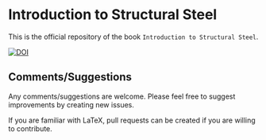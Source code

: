 # Introduction to Structural Steel

This is the official repository of the book `Introduction to Structural Steel`.

[![DOI](https://zenodo.org/badge/DOI/10.5281/zenodo.5513881.svg)](https://doi.org/10.5281/zenodo.5513881)

## Comments/Suggestions

Any comments/suggestions are welcome. Please feel free to suggest improvements by creating new issues.

If you are familiar with LaTeX, pull requests can be created if you are willing to contribute.
